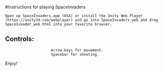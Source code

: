 #Instructions for playing SpaceInvaders

	Open up SpaceInvaders.app (OSX) or install the Unity Web Player (https://unity3d.com/webplayer) and go into SpaceInvaders_web and drag SpaceInvader_web.html into your favorite browser.

## Controls: 
						 Arrow keys for movement.
						 Spacebar for shooting.

Enjoy!